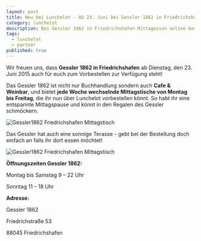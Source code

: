 ```yaml
---
layout: post
title: Neu bei Lunchelot - Ab 23. Juni bei Gessler 1862 in Friedrichshafen Mittagessen vorbestellen
category: lunchelot
description: Bei Gessler 1862 in Friedrichshafen Mittagessen online bestellen und Zeit sparen
tags:
  - lunchelot
  - partner
published: true
---
```


Wir freuen uns, dass __Gessler 1862 in Friedrichshafen__ ab Dienstag, den 23. Juni 2015 auch für euch zum Vorbestellen zur Verfügung steht! 

Das Gessler 1862 ist nicht nur Buchhandlung sondern auch __Cafe & Weinbar__, und bietet __jede Woche wechselnde Mittagstische von Montag bis Freitag__, die ihr nun über Lunchelot vorbestellen könnt.
So habt ihr eine entspannte Mittagspause und könnt in den Regalen des Gessler schmöckern.

<img src="{{site.baseurl}}assets/gessler1862-tische.jpg" alt="Gessler1862 Friedrichshafen Mittagstisch" />

<!-- more -->

Das Gessler hat auch eine sonnige Terasse - gebt bei der Bestellung doch einfach an falls ihr dort essen möchtet!

<img src="{{site.baseurl}}assets/gessler1862-terasse.jpg" alt="Gessler1862 Friedrichshafen Mittagstisch" />


__Öffnungszeiten Gessler 1862:__

Montag bis Samstag 9 – 22 Uhr

Sonntag 11 – 18 Uhr

__Adresse:__

Gessler 1862

Friedrichstraße 53

88045 Friedrichshafen
